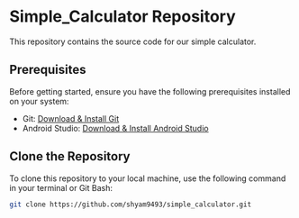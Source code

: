 # Simple_Calculator Repository
This repository contains the source code for our simple calculator.

## Prerequisites

Before getting started, ensure you have the following prerequisites installed on your system:

- Git: [Download & Install Git](https://git-scm.com/downloads)
- Android Studio: [Download & Install Android Studio](https://developer.android.com/studio)

## Clone the Repository

To clone this repository to your local machine, use the following command in your terminal or Git Bash:

```bash
git clone https://github.com/shyam9493/simple_calculator.git
